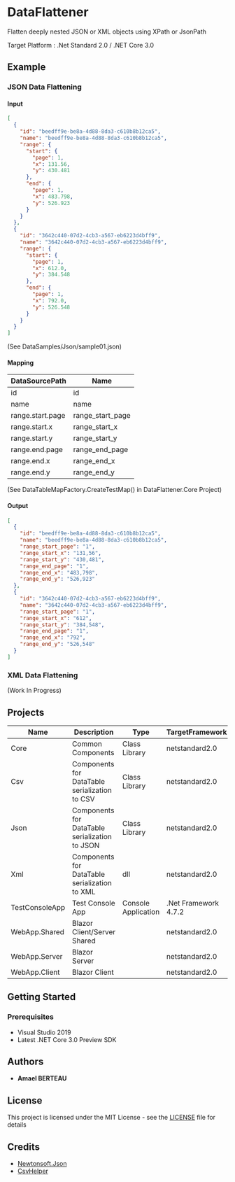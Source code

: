 # DataFlattener

Flatten deeply nested JSON or XML objects using XPath or JsonPath

Target Platform : .Net Standard 2.0 / .NET Core 3.0

## Example
### JSON Data Flattening
#### Input
```json
[
  {
    "id": "beedff9e-be8a-4d88-8da3-c610b8b12ca5",
    "name": "beedff9e-be8a-4d88-8da3-c610b8b12ca5",
    "range": {
      "start": {
        "page": 1,
        "x": 131.56,
        "y": 430.481
      },
      "end": {
        "page": 1,
        "x": 483.798,
        "y": 526.923
      }
    }
  },
  {
    "id": "3642c440-07d2-4cb3-a567-eb6223d4bff9",
    "name": "3642c440-07d2-4cb3-a567-eb6223d4bff9",
    "range": {
      "start": {
        "page": 1,
        "x": 612.0,
        "y": 384.548
      },
      "end": {
        "page": 1,
        "x": 792.0,
        "y": 526.548
      }
    }
  }
]
```
(See DataSamples/Json/sample01.json)
#### Mapping
|DataSourcePath|Name
|------|---|
|id|id|
|name|name|
|range.start.page|range_start_page|
|range.start.x|range_start_x|
|range.start.y|range_start_y|
|range.end.page|range_end_page|
|range.end.x|range_end_x|
|range.end.y|range_end_y|

(See DataTableMapFactory.CreateTestMap() in DataFlattener.Core Project)
#### Output
```json
[
  {
    "id": "beedff9e-be8a-4d88-8da3-c610b8b12ca5",
    "name": "beedff9e-be8a-4d88-8da3-c610b8b12ca5",
    "range_start_page": "1",
    "range_start_x": "131,56",
    "range_start_y": "430,481",
    "range_end_page": "1",
    "range_end_x": "483,798",
    "range_end_y": "526,923"
  },
  {
    "id": "3642c440-07d2-4cb3-a567-eb6223d4bff9",
    "name": "3642c440-07d2-4cb3-a567-eb6223d4bff9",
    "range_start_page": "1",
    "range_start_x": "612",
    "range_start_y": "384,548",
    "range_end_page": "1",
    "range_end_x": "792",
    "range_end_y": "526,548"
  }
]
```

### XML Data Flattening
(Work In Progress)

## Projects

|Name|Description|Type|TargetFramework
|------|---|---|---|
|Core|Common Components|Class Library|netstandard2.0
|Csv|Components for DataTable serialization to CSV |Class Library|netstandard2.0
|Json|Components for DataTable serialization to JSON |Class Library|netstandard2.0
|Xml|Components for DataTable serialization to XML |dll|netstandard2.0
|TestConsoleApp|Test Console App |Console Application|.Net Framework 4.7.2
|WebApp.Shared|Blazor Client/Server Shared | |netstandard2.0
|WebApp.Server|Blazor Server | |netstandard2.0
|WebApp.Client|Blazor Client | |netstandard2.0

## Getting Started
### Prerequisites
- Visual Studio 2019
- Latest .NET Core 3.0 Preview SDK

## Authors

* **Amael BERTEAU**

## License

This project is licensed under the MIT License - see the [LICENSE](LICENSE) file for details

## Credits
* [Newtonsoft.Json](https://github.com/JamesNK/Newtonsoft.Json)
* [CsvHelper](https://github.com/JoshClose/CsvHelper)
